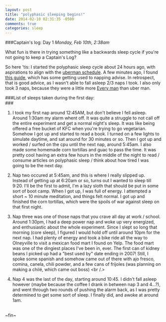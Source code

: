 ```yaml
---
layout: post
title: "polyphasic sleeping begins!"
date: 2014-02-10 02:31:35 -0500
comments: true
categories: sleep
---
```


###Captain's log: Day 1
*Monday, Feb 10th, 2:38am*

What fun is there in trying something like a backwards sleep cycle if
you're not going to keep a Captain's Log?

So here 'tis: 
I started the polyphasic sleep cycle about 24 hours ago, with
aspirations to align with the [uberman schedule]("http://www.polyphasicsociety.com/polyphasic-sleep/overviews/uberman-2/"). A few minutes ago, I found [this guide]("http://smartsleepteam.com/"), which has some getting used to napping advise.  In retrospect, that is good advice, as I wasn't able to fall asleep 2/3 naps I took.  I also only took 3 naps, because they were a little more [Every man]("http://www.puredoxyk.com/index.php/2007/01/24/six-months-on-everyman/") than uber man.

###List of sleeps taken during the first day:<br/>###

1. I took my first nap around 12:45AM, but don't believe I fell asleep.
   Around 1:30am my alarm whent off. It was quite a struggle to not call off the entire experiment and get a normal night's sleep. It was like being
offered a free bucket of KFC when you're trying to go vegetarian.  Somehow I
got up and started to read a book.  I turned on a few lights to simulate
daytime, and sat around for 30 minutes or so. Then I got up and worked / surfed on the cpu until the next nap, around 5:45am. I also made some homemade corn tortillas and guac to pass the time.  It was pretty cool having an extra few hours in the middle of the night to read / consume articles on polyphasic sleep / think about how tired I was going to be the next day.<br />

2. Nap two occured at 5:45am, and this is where I really slipped up.
   Instead of getting up at 6:20am or so, turns out I wanted to sleep till
9:20.  I'll be the first to admit, I'm a lazy sloth that should be put
in some sort of boot camp.  When I got up, I was full of energy. I
attempted a short ~ 10 minute meditation, and things felt normal. I got
up and finished the corn tortillas, which were the spoils of war against
sleep on that first night.<br />

3. Nap three was one of those naps that you crave all day at work /
   school.  Around 1:30pm, I had a deep power nap and woke up very
energized, and enthusiastic about the whole experiment.  Since I slept
so long that morning (core sleep), I figured I would hold off until
around 10pm for the next nap.  I had plenty of energy and took a bike
ride all the way to Olneyville to visit a mexican food mart I found on
Yelp.  The food mart was one of the dingiest places I've been in, ever.
The first can of kidney beans I picked up had a "best used by" date
ending in 2007! Still, I spoke some spanish and somehow came out of
there with ajo fresco, comina, canela, chili powder, and a few cans of
frijoles (was planning on making a chilé, which came out boss) <br /.>
4. Nap 4 was the last of the day, starting around 10:45. I didn't fall
   asleep however (maybe because the coffee I drank in between nap 3 and
4...?), and went through two rounds of pushing the alarm back, as I was
pretty determined to get some sort of sleep. I finally did, and awoke at
around 1am.
<br />
~fin~
